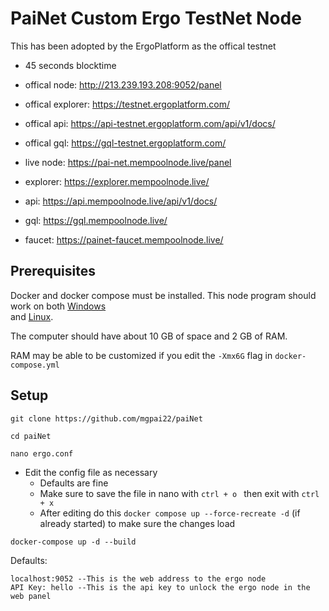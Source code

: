 # PaiNet Custom Ergo TestNet Node

This has been adopted by the ErgoPlatform as the offical testnet

- 45 seconds blocktime

- offical node: http://213.239.193.208:9052/panel
- offical explorer: https://testnet.ergoplatform.com/
- offical api: https://api-testnet.ergoplatform.com/api/v1/docs/
- offical gql: https://gql-testnet.ergoplatform.com/

- live node: https://pai-net.mempoolnode.live/panel
- explorer: https://explorer.mempoolnode.live/
- api: https://api.mempoolnode.live/api/v1/docs/
- gql: https://gql.mempoolnode.live/
- faucet: https://painet-faucet.mempoolnode.live/


## Prerequisites

Docker and docker compose must be installed. This node program should work on both [Windows](https://docs.docker.com/desktop/windows/install/) \
and [Linux](https://docs.docker.com/engine/install/).

The computer should have about 10 GB of space and 2 GB of RAM.

RAM may be able to be customized if you edit the `-Xmx6G` flag in `docker-compose.yml`

## Setup

```
git clone https://github.com/mgpai22/paiNet
```
```
cd paiNet
```
```
nano ergo.conf
```
- Edit the config file as necessary
  - Defaults are fine
  - Make sure to save the file in nano with `ctrl + o ` then exit with `ctrl + x`
  - After editing do this `docker compose up --force-recreate -d` (if already started) to make sure the changes load



```
docker-compose up -d --build
```

Defaults:
```
localhost:9052 --This is the web address to the ergo node
API Key: hello --This is the api key to unlock the ergo node in the web panel
```
